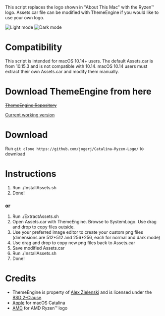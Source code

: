 This script replaces the logo shown in "About This Mac" with the Ryzen™ logo. Assets.car file can be modified with ThemeEngine if you would like to use your own logo.

![Light mode](https://user-images.githubusercontent.com/30559735/74857619-3c228c00-5344-11ea-920a-0e3b143375b8.png)
![Dark mode](https://user-images.githubusercontent.com/30559735/74857487-07163980-5344-11ea-8c5e-b97a31d2db5d.png)

# Compatibility
This script is intended for macOS 10.14+ users. The default Assets.car is from 10.15.3 and is not compatible with 10.14. macOS 10.14 users must extract their own Assets.car and modify them manually.

# Download ThemeEngine from here
~~[ThemeEngine Repository](https://github.com/alexzielenski/ThemeEngine)~~

[Current working version](https://github.com/alexzielenski/ThemeEngine/issues/50#issuecomment-583745606)

# Download
Run `git clone https://github.com/jogerj/Catalina-Ryzen-Logo/` to download

# Instructions
1. Run ./InstallAssets.sh
2. Done!

### or

1. Run ./ExtractAssets.sh
2. Open Assets.car with ThemeEngine. Browse to SystemLogo. Use drag and drop to copy files outside.
3. Use your preferred image editor to create your custom png files (dimensions are 512\*512 and 256\*256, each for normal and dark mode)
4. Use drag and drop to copy new png files back to Assets.car
5. Save modified Assets.car
6. Run ./InstallAssets.sh
7. Done!

# Credits
* ThemeEngine is property of [Alex Zielenski](https://github.com/alexzielenski) and is licensed under the [BSD 2-Clause](https://github.com/alexzielenski/ThemeEngine/blob/v2/LICENSE).
* [Apple](https://apple.com) for macOS Catalina
* [AMD](https://amd.com) for AMD Ryzen™ logo
